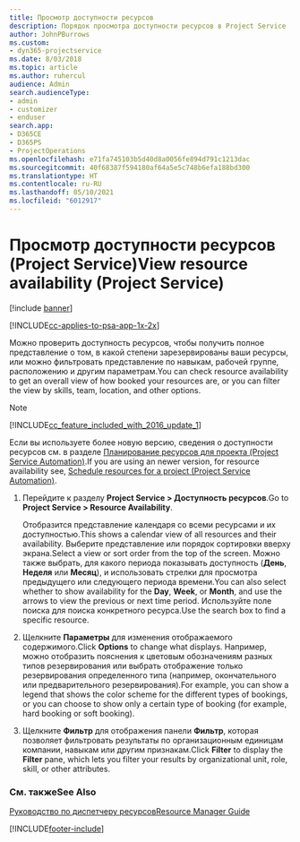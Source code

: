 ```yaml
---
title: Просмотр доступности ресурсов
description: Порядок просмотра доступности ресурсов в Project Service
author: JohnPBurrows
ms.custom:
- dyn365-projectservice
ms.date: 8/03/2018
ms.topic: article
ms.author: ruhercul
audience: Admin
search.audienceType:
- admin
- customizer
- enduser
search.app:
- D365CE
- D365PS
- ProjectOperations
ms.openlocfilehash: e71fa745103b5d40d8a0056fe894d791c1213dac
ms.sourcegitcommit: 40f68387f594180af64a5e5c748b6efa188bd300
ms.translationtype: HT
ms.contentlocale: ru-RU
ms.lasthandoff: 05/10/2021
ms.locfileid: "6012917"
---
```

# <a name="view-resource-availability-project-service"></a><span data-ttu-id="62094-103">Просмотр доступности ресурсов (Project Service)</span><span class="sxs-lookup"><span data-stu-id="62094-103">View resource availability (Project Service)</span></span>

[!include [banner](../includes/psa-now-project-operations.md)]

[!INCLUDE[cc-applies-to-psa-app-1x-2x](../includes/cc-applies-to-psa-app-1x-2x.md)]

<span data-ttu-id="62094-104">Можно проверить доступность ресурсов, чтобы получить полное представление о том, в какой степени зарезервированы ваши ресурсы, или можно фильтровать представление по навыкам, рабочей группе, расположению и другим параметрам.</span><span class="sxs-lookup"><span data-stu-id="62094-104">You can check resource availability to get an overall view of how booked your resources are, or you can filter the view by skills, team, location, and other options.</span></span>  
  
> [!NOTE]
> [!INCLUDE[cc_feature_included_with_2016_update_1](../includes/cc-feature-included-with-2016-update-1.md)]  
> 
>  <span data-ttu-id="62094-105">Если вы используете более новую версию, сведения о доступности ресурсов см. в разделе [Планирование ресурсов для проекта (Project Service Automation)](../psa/schedule-resources-project.md).</span><span class="sxs-lookup"><span data-stu-id="62094-105">If you are using an newer version, for resource availability see, [Schedule resources for a project (Project Service Automation)](../psa/schedule-resources-project.md).</span></span>  

1. <span data-ttu-id="62094-106">Перейдите к разделу **Project Service > Доступность ресурсов**.</span><span class="sxs-lookup"><span data-stu-id="62094-106">Go to **Project Service > Resource Availability**.</span></span>  

    <span data-ttu-id="62094-107">Отобразится представление календаря со всеми ресурсами и их доступностью.</span><span class="sxs-lookup"><span data-stu-id="62094-107">This shows a calendar view of all resources and their availability.</span></span> <span data-ttu-id="62094-108">Выберите представление или порядок сортировки вверху экрана.</span><span class="sxs-lookup"><span data-stu-id="62094-108">Select a view or sort order from the top of the screen.</span></span> <span data-ttu-id="62094-109">Можно также выбрать, для какого периода показывать доступность (**День**, **Неделя** или **Месяц**), и использовать стрелки для просмотра предыдущего или следующего периода времени.</span><span class="sxs-lookup"><span data-stu-id="62094-109">You can also select whether to show availability for the **Day**, **Week**, or **Month**, and use the arrows to view the previous or next time period.</span></span> <span data-ttu-id="62094-110">Используйте поле поиска для поиска конкретного ресурса.</span><span class="sxs-lookup"><span data-stu-id="62094-110">Use the search box to find a specific resource.</span></span>  

2. <span data-ttu-id="62094-111">Щелкните **Параметры** для изменения отображаемого содержимого.</span><span class="sxs-lookup"><span data-stu-id="62094-111">Click **Options** to change what displays.</span></span> <span data-ttu-id="62094-112">Например, можно отобразить пояснения к цветовым обозначениям разных типов резервирования или выбрать отображение только резервирования определенного типа (например, окончательного или предварительного резервирования).</span><span class="sxs-lookup"><span data-stu-id="62094-112">For example, you can show a legend that shows the color scheme for the different types of bookings, or you can choose to show only a certain type of booking (for example, hard booking or soft booking).</span></span>  

3. <span data-ttu-id="62094-113">Щелкните **Фильтр** для отображения панели **Фильтр**, которая позволяет фильтровать результаты по организационным единицам компании, навыкам или другим признакам.</span><span class="sxs-lookup"><span data-stu-id="62094-113">Click **Filter** to display the **Filter** pane, which lets you filter your results by organizational unit, role, skill, or other attributes.</span></span>  

### <a name="see-also"></a><span data-ttu-id="62094-114">См. также</span><span class="sxs-lookup"><span data-stu-id="62094-114">See Also</span></span>  
 [<span data-ttu-id="62094-115">Руководство по диспетчеру ресурсов</span><span class="sxs-lookup"><span data-stu-id="62094-115">Resource Manager Guide</span></span>](../psa/resource-manager-guide.md)


[!INCLUDE[footer-include](../includes/footer-banner.md)]